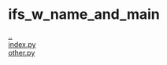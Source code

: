 # ifs_w_name_and_main 
<a href='https://gabrielryanft.github.io/learning/python' target='_self' rel='prev'>..</a><br/>
<a href='https://gabrielryanft.github.io/learning/python/ifs_w_name_and_main/index.py' target='_blank' rel='next'>index.py</a><br/>
<a href='https://gabrielryanft.github.io/learning/python/ifs_w_name_and_main/other.py' target='_blank' rel='next'>other.py</a><br/>
